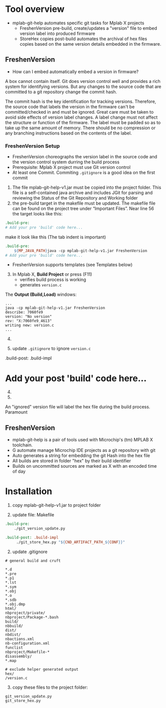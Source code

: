 # Tool overview

- mplab-git-help automates specific git tasks for Mplab X projects
  - FreshenVersion pre-build, create/updates a "version" file to embed version label into produced firmware
  - StoreHex copies post-build automates the archival of hex files copies based on the same version details embedded in the firmware.

## FreshenVersion

- How can I embed automatically embed a version in firmware?

A box cannot contain itself. Git does version control well and provides a rich system for identifying versions. But any changes to the source code that are committed to a git repository change the commit hash.

The commit hash is the key identification for tracking versions. Therefore, the source code that labels the version in the firmware can't be committed/checked in and must be ignored. Great care must be taken to avoid side effects of version label changes. A label change must not affect the structure or function of the firmware. The label must be padded so as to take up the same amount of memory. There should be no compression or any branching instructions based on the contents of the label.

### FreshenVersion Setup

- FreshenVersion choreographs the version label in the source code and the version control system durring the build process
- Prerequisite: Mplab X project must use Git version control
- At least one Commit. Commiting `.gitignore` is a good idea on the first commit

1. The file mplab-git-help-v1.jar must be copied into the project folder. This file is a self-contained java archive and includes JGit for parsing and reviewing the Status of the Git Repository and Working folder
2. the pre-build target in the makefile must be updated. The makefile file can be found on the project tree under “Important Files”. Near line 56 the target looks like this:

```makefile
.build-pre:
# Add your pre 'build' code here...
```

make it look like this (The tab indent is important)

```makefile
.build-pre:
	${MP_JAVA_PATH}java -cp mplab-git-help-v1.jar FreshenVersion
# Add your pre 'build' code here...
```

+ FreshenVersion supports templates (see Templates below)

3. In Mplab X, **Build Project** or press (F11)
     +  verifies build process is working
     + generates `version.c`

  The **Output (Build,Load)** windows:

```
...
java -cp mplab-git-help-v1.jar FreshenVersion
describe: 7060fe9
version: "No version"
rev: "X:7060fe9_4613"
writing new: version.c
...
```

4.

5.  update `.gitignore` to ignore `version.c`

.build-post: .build-impl

# Add your post 'build' code here...

4.
5.

An "ignored" version file will label the hex file during the build process. Paramount

## FreshenVersion

- mplab-git-help is a pair of tools used with Microchip's (tm) MPLAB X toolchain.
- G
  automate manage Microchip IDE projects as a git repository with git
- Auto generates a string for embedding the git Hash into the hex file
- All builds are stored in folder "hex" by their build identifier
- Builds on uncommitted sources are marked as X with an encoded time of day

# Installation

1. copy mplab-git-help-v1.jar to project folder

2. update file: Makefile

```Makefile
.build-pre:
	./git_version_update.py

.build-post: .build-impl
     ./git_store_hex.py "${CND_ARTIFACT_PATH_${CONF}}"
```

2. update .gitignore

```.gitignore
# general build and cruft

*.d
*.pre
*.p1
*.lst
*.sym
*.obj
*.o
*.sdb
*.obj.dmp
html/
nbproject/private/
nbproject/Package-*.bash
build/
nbbuild/
dist/
nbdist/
nbactions.xml
nb-configuration.xml
funclist
nbproject/Makefile-*
disassembly/
*.map

# exclude helper generated output
hex/
/version.c
```

3. copy these files to the project folder:

```
git_version_update.py
git_store_hex.py
```
